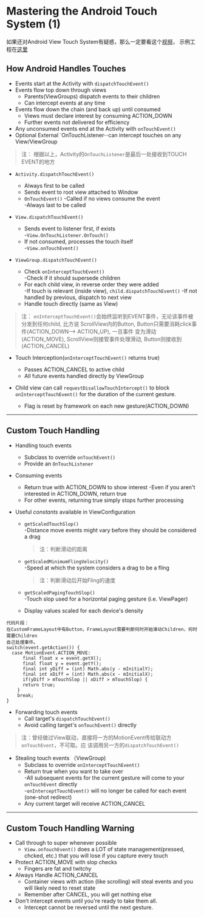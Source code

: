 Mastering the Android Touch System (1)
===================================

如果还对Android View Touch System有疑惑，那么一定要看这个[视频](https://www.youtube.com/watch?v=EZAoJU-nUyI)，
示例工程在[这里](https://github.com/devunwired/custom-touch-examples)

How Android Handles Touches
---------------
* Events start at the Activity with `dispatchTouchEvent()`
* Events flow top down through views  
    * Parents(ViewGroups) dispatch events to their children  
    * Can intercept events at any time  
* Events flow down the chain (and back up) until consumed  
    * Views must declare interest by consuming ACTION_DOWN  
    * Further events not delivered for efficiency  
* Any unconsumed events end at the Activity with `onTouchEvent()`
* Optional External `OnTouchListener···can intercept touches on any View/ViewGroup

> 注：
> 根据以上，Activity的`OnTouchListener`是最后一处接收到TOUCH EVENT的地方

* `Activity.dispatchTouchEvent()`
    * Always first to be called
    * Sends event to root view attached to Window
    * `OnTouchEvent()`
      -Called if no views consume the event  
      -Always last to be called  

* `View.dispatchTouchEvent()`
    * Sends event to listener first, if exists  
      -`View.OnTouchListener.OnTouch()`
    * If not consumed, processes the touch itself  
      -`View.onTouchEvent()`

* `ViewGroup.dispatchTouchEvent()`
    * Check `onInterceptTouchEvent()`  
      -Check if it should supersede children
    * For each child view, in reverse order they were added  
      -If touch is relevant (inside view), `child.dispatchTouchEvent()`
      -If not handled by previous, dispatch to next view
    * Handle touch directly (same as View)  

> 注：
> `onInterceptTouchEvent()`会始终监听到EVENT事件，无论该事件被分发到任何child, 比方说
> ScrollView内的Button, Button只需要消耗click事件(ACTION_DOWN--> ACTION_UP), 一旦事件
> 变为滑动(ACTION_MOVE), ScrollView则接管事件处理滑动, Button则接收到(ACTION_CANCEL)


* Touch Interception(`onInterceptTouchEvent()` returns true)
    * Passes ACTION_CANCEL to active child  
    * All future events handled directly by ViewGroup  

* Child view can call `requestDisallowTouchIntercept()` to block `onInterceptTouchEvent()`
 for the duration of the current gesture.  
    * Flag is reset by framework on each new gesture(ACTION_DOWN)  

---------------
Custom Touch Handling
---------------
* Handling touch events
    * Subclass to override `onTouchEvent()`
    * Provide an `OnTouchListener`

* Consuming events
    * Return true with ACTION_DOWN to show interest
      -Even if you aren't interested in ACTION_DOWN, return true  
    * For other events, returning true simply stops further processing

* Useful *constants* available in ViewConfiguration
    * `getScaledTouchSlop()`  
      -Distance move events might vary before they should be considered a drag  
      > 注：判断滑动的距离

    * `getScaledMinimumFlingVelocity()`  
      -Speed at which the system considers a drag to be a fling
      > 注：判断滑动后开始Fling的速度

    * `getScaledPagingTouchSlop()`  
      -Touch slop used for a horizontal paging gesture (i.e. ViewPager)  
    * Display values scaled for each device's density

```
代码片段：
在CustomFrameLayout中有Button，FrameLayout需要判断何时开始滑动Children，何时需要Children
自己处理事件。
switch(event.getAction()) {
  case MotionEvent.ACTION_MOVE:
      final float x = event.getX();
      final float y = event.getY();
      final int yDiff = (int) Math.abs(y - mInitialY);
      final int xDiff = (int) Math.abs(x - mInitialX);
      if(yDiff > mTouchSlop || xDiff > mTouchSlop) {
      return true;
    }
    break;
}

```

* Forwarding touch events
    * Call target's `dispatchTouchEvent()`
    * Avoid calling target's `onTouchEvent()` directly

> 注：曾经做过View联动，直接将一方的MotionEvent传给联动方`onTouchEvent`，不可取。应
> 该调用另一方的`dispatchTouchEvent()`

* Stealing touch events （ViewGroup)
    * Subclass to override `onInterceptTouchEvent()`
    * Return true when you want to take over  
      -All subsequent events for the current gesture will come to your `onTouchEvent`
      directly  
      -`onInterceptTouchEvent()` will no longer be called for each event (one-shot redirect)
    * Any current target will receive ACTION_CANCEL

---------------
Custom Touch Handling Warning
---------------
 * Call through to super whenever possible
    * `View.onTouchEvent()` does a LOT of state management(pressed, chcked, etc.) that
  you will lose if you capture every touch
 * Protect ACTION_MOVE with slop checks
    * Fingers are fat and twitchy
 * Always Handle ACTION_CANCEL
    * Container views with action (like scrolling) will steal events and you will
      likely need to reset state
    * Remember after CANCEL, you will get nothing else
 * Don't intercept events until you're ready to take them all.
    * Intercept cannot be reversed until the next gesture.

